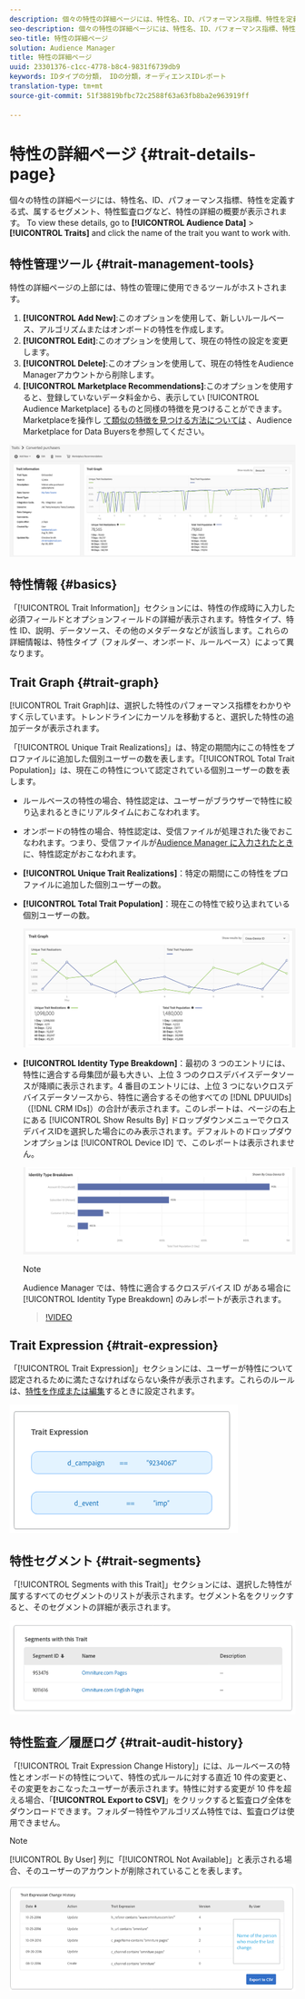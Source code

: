 ```yaml
---
description: 個々の特性の詳細ページには、特性名、ID、パフォーマンス指標、特性を定義する式、特性が属するセグメント、特性監査ログなどの概要が表示されます。これらの詳細を表示するには、Audience Data／Traits を選択し、対象となる特性の名前をクリックします。
seo-description: 個々の特性の詳細ページには、特性名、ID、パフォーマンス指標、特性を定義する式、特性が属するセグメント、特性監査ログなどの概要が表示されます。これらの詳細を表示するには、Audience Data／Traits を選択し、対象となる特性の名前をクリックします。
seo-title: 特性の詳細ページ
solution: Audience Manager
title: 特性の詳細ページ
uuid: 23301376-c1cc-4778-b8c4-9831f6739db9
keywords: IDタイプの分類， IDの分類，オーディエンスIDレポート
translation-type: tm+mt
source-git-commit: 51f38819bfbc72c2588f63a63fb8ba2e963919ff

---
```



# 特性の詳細ページ {#trait-details-page}

個々の特性の詳細ページには、特性名、ID、パフォーマンス指標、特性を定義する式、属するセグメント、特性監査ログなど、特性の詳細の概要が表示されます。 To view these details, go to **[!UICONTROL Audience Data]** &gt; **[!UICONTROL Traits]** and click the name of the trait you want to work with.

## 特性管理ツール {#trait-management-tools}

特性の詳細ページの上部には、特性の管理に使用できるツールがホストされます。

1. **[!UICONTROL Add New]**:このオプションを使用して、新しいルールベース、アルゴリズムまたはオンボードの特性を作成します。
2. **[!UICONTROL Edit]**:このオプションを使用して、現在の特性の設定を変更します。
3. **[!UICONTROL Delete]**:このオプションを使用して、現在の特性をAudience Managerアカウントから削除します。
4. **[!UICONTROL Marketplace Recommendations]**:このオプションを使用すると、登録していないデータ料金から、表示してい [!UICONTROL Audience Marketplace] るものと同様の特徴を見つけることができます。 Marketplaceを操作し [て類似の特徴を見つける方法については](../audience-marketplace/marketplace-data-buyers/marketplace-data-buyers.md) 、Audience Marketplace for Data Buyersを参照してください。

![基本特性情報](assets/basic-trait-information.png)

## 特性情報 {#basics}

「[!UICONTROL Trait Information]」セクションには、特性の作成時に入力した必須フィールドとオプションフィールドの詳細が表示されます。特性タイプ、特性 ID、説明、データソース、その他のメタデータなどが該当します。これらの詳細情報は、特性タイプ（フォルダー、オンボード、ルールベース）によって異なります。

## Trait Graph {#trait-graph}

[!UICONTROL Trait Graph]は、選択した特性のパフォーマンス指標をわかりやすく示しています。トレンドラインにカーソルを移動すると、選択した特性の追加データが表示されます。

「[!UICONTROL Unique Trait Realizations]」は、特定の期間内にこの特性をプロファイルに追加した個別ユーザーの数を表します。「[!UICONTROL Total Trait Population]」は、現在この特性について認定されている個別ユーザーの数を表します。

* ルールベースの特性の場合、特性認定は、ユーザーがブラウザーで特性に絞り込まれるときにリアルタイムにおこなわれます。
* オンボードの特性の場合、特性認定は、受信ファイルが処理された後でおこなわれます。つまり、受信ファイルが[Audience Manager に入力されたとき](../../faq/faq-inbound-data-ingestion.md)に、特性認定がおこなわれます。
* **[!UICONTROL Unique Trait Realizations]**：特定の期間にこの特性をプロファイルに追加した個別ユーザーの数。
* **[!UICONTROL Total Trait Population]**：現在この特性で絞り込まれている個別ユーザーの数。

   ![trait-graph](assets/trait-summary.png)

* **[!UICONTROL Identity Type Breakdown]**：最初の 3 つのエントリには、特性に適合する母集団が最も大きい、上位 3 つのクロスデバイスデータソースが降順に表示されます。4 番目のエントリには、上位 3 つにないクロスデバイスデータソースから、特性に適合するその他すべての [!DNL DPUUIDs] （[!DNL CRM IDs]）の合計が表示されます。このレポートは、ページの右上にある [!UICONTROL Show Results By] ドロップダウンメニューでクロスデバイスIDを選択した場合にのみ表示されます。デフォルトのドロップダウンオプションは [!UICONTROL Device ID] で、このレポートは表示されません。

   ![trait-graph](assets/trait-identity.png)
   > [!NOTE]
   > Audience Manager では、特性に適合するクロスデバイス ID がある場合に [!UICONTROL Identity Type Breakdown] のみレポートが表示されます。

   >[!VIDEO](https://video.tv.adobe.com/v/27977/?captions=jpn)

## Trait Expression {#trait-expression}

「[!UICONTROL Trait Expression]」セクションには、ユーザーが特性について認定されるために満たさなければならない条件が表示されます。これらのルールは、[特性を作成または編集](../../features/traits/about-trait-builder.md)するときに設定されます。

![](assets/traitExpression.png)

## 特性セグメント {#trait-segments}

「[!UICONTROL Segments with this Trait]」セクションには、選択した特性が属するすべてのセグメントのリストが表示されます。セグメント名をクリックすると、そのセグメントの詳細が表示されます。

![](assets/traitSegments.png)

## 特性監査／履歴ログ {#trait-audit-history}

「[!UICONTROL Trait Expression Change History]」には、ルールベースの特性とオンボードの特性について、特性の式ルールに対する直近 10 件の変更と、その変更をおこなったユーザーが表示されます。特性に対する変更が 10 件を超える場合、「**[!UICONTROL Export to CSV]**」をクリックすると監査ログ全体をダウンロードできます。フォルダー特性やアルゴリズム特性では、監査ログは使用できません。

>[!NOTE]
>
>[!UICONTROL By User] 列に「[!UICONTROL Not Available]」と表示される場合、そのユーザーのアカウントが削除されていることを表します。

![](assets/traitHistory.png)